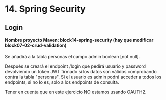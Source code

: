 # 14. Spring Security

## Login

#### **Nombre proyecto Maven:**  block14-spring-security (hay que modificar block07-02-crud-validation)


Se añadirá a la tabla personas el campo admin  boolean  [not null].

Después se creará el endpoint /login que pedirá usuario y password  devolviendo un token JWT firmado si los datos son válidos comprobando contra la tabla "personas".
Si el usuario es admin podrá acceder a todos los endpoints, si no lo es, solo a los endpoints de consulta.

Tener en cuenta que en este ejercicio NO estamos usando OAUTH2.

